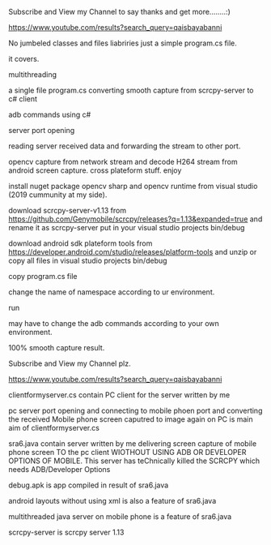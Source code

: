 
Subscribe and View my Channel to say thanks and get more........:)

https://www.youtube.com/results?search_query=qaisbayabanni

No jumbeled classes and files liabriries just a simple program.cs file.

it covers.

multithreading

a single file program.cs converting smooth capture from scrcpy-server to c# client

adb commands using c#

server port opening

reading server received data and forwarding the stream to other port.

opencv capture from network stream and decode H264 stream from android screen capture.
cross plateform stuff.
enjoy

install nuget package opencv sharp and opencv runtime from visual studio (2019 cummunity at my side).

download scrcpy-server-v1.13 from https://github.com/Genymobile/scrcpy/releases?q=1.13&expanded=true and rename it as scrcpy-server put in your visual studio projects bin/debug

download android sdk plateform tools from https://developer.android.com/studio/releases/platform-tools and unzip or copy all files in visual studio projects bin/debug

copy program.cs file

change the name of namespace according to ur environment.

run

may have to change the adb commands according to your own environment.

100% smooth capture result.

Subscribe and View my Channel plz.

https://www.youtube.com/results?search_query=qaisbayabanni

clientformyserver.cs contain PC client for the server written by me

pc server port opening and connecting to mobile phoen port and converting the received Mobile phone screen caputred to image again on PC is main aim of clientformyserver.cs

sra6.java contain server written by me delivering screen capture of mobile phone screen TO the pc client WIOTHOUT USING ADB OR DEVELOPER OPTIONS OF MOBILE. This server has teChnically killed the SCRCPY which needs ADB/Developer Options

debug.apk is app compiled in result of sra6.java

android layouts without using xml is also a feature of sra6.java

multithreaded java server on mobile phone is a feature of sra6.java

scrcpy-server is scrcpy server 1.13
